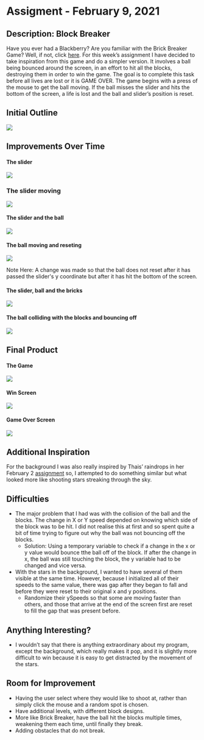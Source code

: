 # Assigment - February 9, 2021
## Description: Block Breaker
Have you ever had a Blackberry? Are you familiar with the Brick Breaker Game? Well, if not, click [here](https://www.youtube.com/watch?v=ezZz2pCIVMQ). For this week’s assignment I have decided to take inspiration from this game and do a simpler version. It involves a ball being bounced around the screen, in an effort to hit all the blocks, destroying them in order to win the game. The goal is to complete this task before all lives are lost or it is GAME OVER. The game begins with a press of the mouse to get the ball moving. If the ball misses the slider and hits the bottom of the screen, a life is lost and the ball and slider’s position is reset.

## Initial Outline
![](images/sketch.png)

## Improvements Over Time

#### The slider
![](images/process1.png)

### The slider moving
![](gifs/slider.gif)

#### The slider and the ball
![](images/process2.png)

#### The ball moving and reseting
![](gifs/Ball_Move_and_Reset.gif)

Note Here: A change was made so that the ball does not reset after it has passed the slider's y coordinate but after it has hit the bottom of the screen.

#### The slider, ball and the bricks
![](images/process3.png)

#### The ball colliding with the blocks and bouncing off
![](gifs/collision.gif)

## Final Product

#### The Game
![](gifs/Final_Game.gif)

#### Win Screen
![](images/win.png)

#### Game Over Screen
![](images/loss.png)

## Additional Inspiration
For the background I was also really inspired by Thais’ raindrops in her February 2 [assignment](https://github.com/ThaisAlvarenga/IntroToIM/tree/main/February_2/ThaisAlvarenga_Assigment2) so, I attempted to do something similar but what looked more like shooting stars streaking through the sky.

## Difficulties
- The major problem that I had was with the collision of the ball and the blocks. The change in X or Y speed depended on knowing which side of the block was to be hit. I did not realise this at first and so spent quite a bit of time trying to figure out why the ball was not bouncing off the blocks. 
  - Solution: Using a temporary variable to check if a change in the x or y value would bounce tthe ball off of the block. If after the change in x, the ball was still touching the block, the y variable had to be changed and vice versa. 
- With the stars in the background, I wanted to have several of them visible at the same time. However, because I initialized all of their speeds to the same value, there was gap after they began to fall and before they were reset to their original x and y positions.
   - Randomize their ySpeeds so that some are moving faster than others, and those that arrive at the end of the screen first are reset to fill the gap that was present before.

## Anything Interesting?
- I wouldn’t say that there is anything extraordinary about my program, except the background, which really makes it pop, and it is slightly more difficult to win because it is easy to get distracted by the movement of the stars.

## Room for Improvement
- Having the user select where they would like to shoot at, rather than simply click the mouse and a random spot is chosen.
- Have additional levels, with different block designs.
- More like Brick Breaker, have the ball hit the blocks multiple times, weakening them each time, until finally they break.
- Adding obstacles that do not break.
